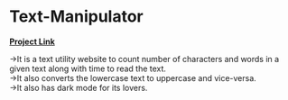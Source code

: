 <h1>Text-Manipulator</h1>
<strong>
<a href="<a href="https://textmanipulator-8c181.web.app/">Project Link</a>
</strong>
<p>->It is a text utility website to count number of characters and words in a given text along with time to read the text.<br>->It also converts the lowercase text to uppercase and vice-versa.<br>->It also has dark mode for its lovers.</p>

                                                         
                                                         
        

